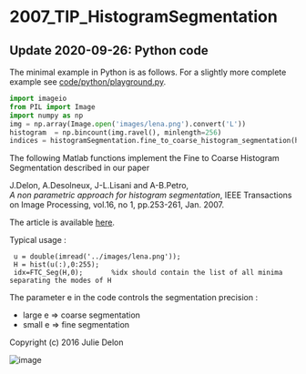 # 2007_TIP_HistogramSegmentation

## Update 2020-09-26: Python code

The minimal example in Python is as follows. For a slightly more complete example see [code/python/playground.py](code/python/playground.py).
```python
import imageio
from PIL import Image
import numpy as np
img = np.array(Image.open('images/lena.png').convert('L'))
histogram  = np.bincount(img.ravel(), minlength=256)
indices = histogramSegmentation.fine_to_coarse_histogram_segmentation(histogram, e=0)
```


The following Matlab functions implement the Fine to Coarse Histogram Segmentation described in our paper

J.Delon, A.Desolneux, J-L.Lisani and A-B.Petro,  
*A non parametric approach for histogram segmentation*, 
IEEE Transactions on Image Processing, vol.16, no 1, pp.253-261, Jan. 2007. 

The article is available [here](http://www.math-info.univ-paris5.fr/~jdelon/Pdf/2007_Histogram_Segmentation_IEEETIP.pdf).


Typical usage :

     u = double(imread('../images/lena.png'));
     H = hist(u(:),0:255);
     idx=FTC_Seg(H,0);       %idx should contain the list of all minima separating the modes of H 

The parameter e in the code controls the segmentation precision : 

+ large e => coarse segmentation
+ small e => fine segmentation 


Copyright (c) 2016 Julie Delon


![image](./segmentation.png)
